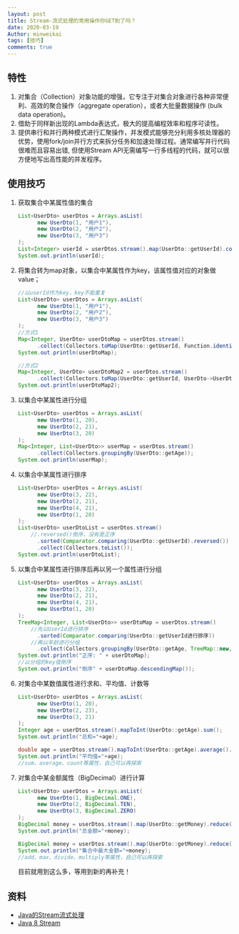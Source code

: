 ```yaml
---
layout: post
title: Stream-流式处理的常用操作你GET到了吗？
date: 2020-03-19
Author: minweikai
tags: [技巧]
comments: true
---
```


## 特性

1. 对集合（Collection）对象功能的增强，它专注于对集合对象进行各种非常便利、高效的聚合操作（aggregate operation），或者大批量数据操作 (bulk data operation)。
2. 借助于同样新出现的Lambda表达式，极大的提高编程效率和程序可读性。
3. 提供串行和并行两种模式进行汇聚操作，并发模式能够充分利用多核处理器的优势，使用fork/join并行方式来拆分任务和加速处理过程。通常编写并行代码很难而且容易出错, 但使用Stream API无需编写一行多线程的代码，就可以很方便地写出高性能的并发程序。

## 使用技巧

1. 获取集合中某属性值的集合

   ```java
   List<UserDto> userDtos = Arrays.asList(
         new UserDto(1, "用户1"),
         new UserDto(2, "用户2"),
         new UserDto(3, "用户3")
   );
   List<Integer> userId = userDtos.stream().map(UserDto::getUserId).collect(Collectors.toList());
   System.out.println(userId);
   ```

2. 将集合转为map对象，以集合中某属性作为key，该属性值对应的对象做value；

   ```java
   //以userId作为key，key不能重复
   List<UserDto> userDtos = Arrays.asList(
         new UserDto(1, "用户1"),
         new UserDto(2, "用户2"),
         new UserDto(3, "用户3")
   );
   //方式1
   Map<Integer, UserDto> userDtoMap = userDtos.stream()
         .collect(Collectors.toMap(UserDto::getUserId, Function.identity()));
   System.out.println(userDtoMap);
   
   //方式2
   Map<Integer, UserDto> userDtoMap2 = userDtos.stream()
         .collect(Collectors.toMap(UserDto::getUserId, UserDto->UserDto));
   System.out.println(userDtoMap2);
   ```

3. 以集合中某属性进行分组

   ```java
   List<UserDto> userDtos = Arrays.asList(
         new UserDto(1, 20),
         new UserDto(2, 21),
         new UserDto(3, 20)
   );
   Map<Integer, List<UserDto>> userMap = userDtos.stream()
         .collect(Collectors.groupingBy(UserDto::getAge));
   System.out.println(userMap);
   ```

4. 以集合中某属性进行排序

   ```java
   List<UserDto> userDtos = Arrays.asList(
         new UserDto(3, 22),
         new UserDto(2, 21),
         new UserDto(4, 21),
         new UserDto(1, 20)
   );
   List<UserDto> userDtoList = userDtos.stream()
       //.reversed()倒序，没有是正序
         .sorted(Comparator.comparing(UserDto::getUserId).reversed())
         .collect(Collectors.toList());
   System.out.println(userDtoList);
   ```

5. 以集合中某属性进行排序后再以另一个属性进行分组

   ```java
   List<UserDto> userDtos = Arrays.asList(
         new UserDto(3, 22),
         new UserDto(2, 21),
         new UserDto(4, 21),
         new UserDto(1, 20)
   );
   TreeMap<Integer, List<UserDto>> userDtoMap = userDtos.stream()
       //先以UserId进行排序
         .sorted(Comparator.comparing(UserDto::getUserId进行排序))
       //再以年龄进行分组
         .collect(Collectors.groupingBy(UserDto::getAge, TreeMap::new, Collectors.toList()));
   System.out.println("正序: " + userDtoMap);
   //以分组的key值倒序
   System.out.println("倒序" + userDtoMap.descendingMap());
   ```

6. 对集合中某数值属性进行求和、平均值、计数等

   ```java
   List<UserDto> userDtos = Arrays.asList(
         new UserDto(1, 20),
         new UserDto(2, 23),
         new UserDto(3, 21)
   );
   Integer age = userDtos.stream().mapToInt(UserDto::getAge).sum();
   System.out.println("总和="+age);
   
   double age = userDtos.stream().mapToInt(UserDto::getAge).average().getAsDouble();
   System.out.println("平均值="+age);
   //sum、average、count等属性，自己可以再探索
   ```

7. 对集合中某金额属性（BigDecimal）进行计算

   ```java
   List<UserDto> userDtos = Arrays.asList(
         new UserDto(1, BigDecimal.ONE),
         new UserDto(2, BigDecimal.TEN),
         new UserDto(3, BigDecimal.ZERO)
   );
   BigDecimal money = userDtos.stream().map(UserDto::getMoney).reduce(BigDecimal::add).get();
   System.out.println("总金额="+money);
   
   BigDecimal money = userDtos.stream().map(UserDto::getMoney).reduce(BigDecimal::max).get();
   System.out.println("集合中最大金额="+money);
   //add、max、divide、multiply等属性，自己可以再探索
   ```

   目前就用到这么多，等用到新的再补充！

## 资料

- [Java的Stream流式处理](https://blog.csdn.net/qq_20989105/article/details/81234175)
- [Java 8 Stream](https://www.runoob.com/java/java8-streams.html)

